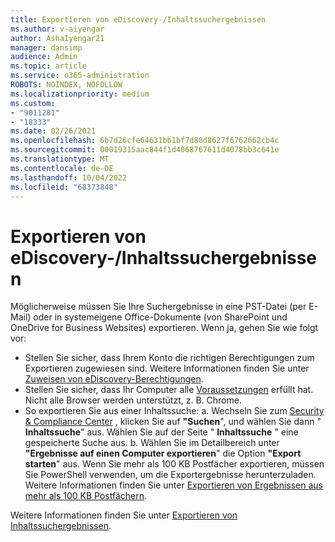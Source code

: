 ```yaml
---
title: Exportieren von eDiscovery-/Inhaltssuchergebnissen
ms.author: v-aiyengar
author: AshaIyengar21
manager: dansimp
audience: Admin
ms.topic: article
ms.service: o365-administration
ROBOTS: NOINDEX, NOFOLLOW
ms.localizationpriority: medium
ms.custom:
- "9011281"
- "18333"
ms.date: 02/26/2021
ms.openlocfilehash: 6b7d26cfe64631bb1bf7d88d8627f6762662cb4c
ms.sourcegitcommit: 00019315aac844f1d4068767611d4078bb3c641e
ms.translationtype: MT
ms.contentlocale: de-DE
ms.lasthandoff: 10/04/2022
ms.locfileid: "68373848"
---
```

# <a name="export-ediscoverycontent-search-results"></a>Exportieren von eDiscovery-/Inhaltssuchergebnissen

Möglicherweise müssen Sie Ihre Suchergebnisse in eine PST-Datei (per E-Mail) oder in systemeigene Office-Dokumente (von SharePoint und OneDrive for Business Websites) exportieren. Wenn ja, gehen Sie wie folgt vor:

- Stellen Sie sicher, dass Ihrem Konto die richtigen Berechtigungen zum Exportieren zugewiesen sind. Weitere Informationen finden Sie unter [Zuweisen von eDiscovery-Berechtigungen](https://go.microsoft.com/fwlink/?linkid=2102406).
- Stellen Sie sicher, dass Ihr Computer alle [Voraussetzungen](https://docs.microsoft.com/office365/securitycompliance/export-search-results#before-you-begin) erfüllt hat. Nicht alle Browser werden unterstützt, z. B. Chrome.
- So exportieren Sie aus einer Inhaltssuche: a. Wechseln Sie zum [Security & Compliance Center](https://protection.office.com/contentsearch) , klicken Sie auf **"Suchen**", und wählen Sie dann " **Inhaltssuche**" aus. Wählen Sie auf der Seite " **Inhaltssuche** " eine gespeicherte Suche aus.
    b. Wählen Sie im Detailbereich unter **"Ergebnisse auf einen Computer exportieren**" die Option **"Export starten**" aus. Wenn Sie mehr als 100 KB Postfächer exportieren, müssen Sie PowerShell verwenden, um die Exportergebnisse herunterzuladen. Weitere Informationen finden Sie unter [Exportieren von Ergebnissen aus mehr als 100 KB Postfächern](https://go.microsoft.com/fwlink/?linkid=2143861).

Weitere Informationen finden Sie unter [Exportieren von Inhaltssuchergebnissen](https://go.microsoft.com/fwlink/?linkid=2102118).